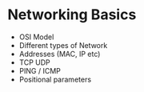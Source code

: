# Networking Basics

- OSI Model
- Different types of Network
- Addresses (MAC, IP etc)
- TCP UDP
- PING / ICMP
- Positional parameters
